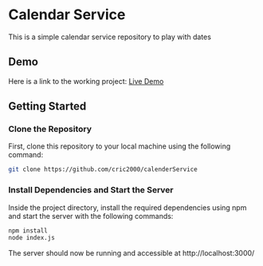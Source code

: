 # Calendar Service

This is a simple calendar service repository to play with dates

## Demo

Here is a link to the working project: [Live Demo](https://calender-service.vercel.app/)

## Getting Started

### Clone the Repository

First, clone this repository to your local machine using the following command:

```bash
git clone https://github.com/cric2000/calenderService
```
### Install Dependencies and Start the Server

Inside the project directory, install the required dependencies using npm and start the server with the following commands:

```bash
npm install
node index.js
```
The server should now be running and accessible at http://localhost:3000/
